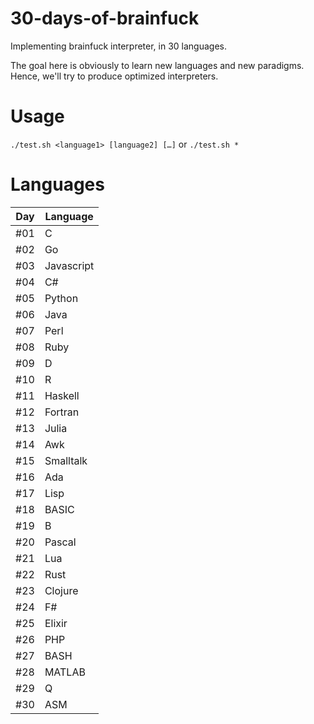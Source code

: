 # 30-days-of-brainfuck
Implementing brainfuck interpreter, in 30 languages.

The goal here is obviously to learn new languages and new paradigms. Hence, we'll try to produce optimized interpreters.

# Usage
`./test.sh <language1> [language2] […]` or `./test.sh *`

# Languages
| Day | Language   |
|-----|------------|
| #01 | C          |
| #02 | Go         |
| #03 | Javascript |
| #04 | C#         |
| #05 | Python     |
| #06 | Java       |
| #07 | Perl       |
| #08 | Ruby       |
| #09 | D          |
| #10 | R          |
| #11 | Haskell    |
| #12 | Fortran    |
| #13 | Julia      |
| #14 | Awk        |
| #15 | Smalltalk  |
| #16 | Ada        |
| #17 | Lisp       |
| #18 | BASIC      |
| #19 | B          |
| #20 | Pascal     |
| #21 | Lua        |
| #22 | Rust       |
| #23 | Clojure    |
| #24 | F#         |
| #25 | Elixir     |
| #26 | PHP        |
| #27 | BASH       |
| #28 | MATLAB     |
| #29 | Q          |
| #30 | ASM        |
